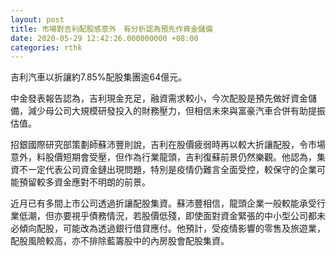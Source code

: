 ```yaml
---
layout: post
title: 市場對吉利配股感意外　有分析認為預先作資金儲備
date: 2020-05-29 12:42:26.000000000 +08:00
categories: rthk
---
```


吉利汽車以折讓約7.85%配股集團逾64億元。

中金發表報告認為，吉利現金充足，融資需求較小，今次配股是預先做好資金儲備，減少母公司大規模研發投入的財務壓力，但相信未來與富豪汽車合併有助提振估值。

招銀國際研究部策劃師蘇沛豐則說，吉利在股價疲弱時再以較大折讓配股，令市場意外，料股價短期會受壓，但作為行業龍頭，吉利復蘇前景仍然樂觀。他認為，集資不一定代表公司資金鏈出現問題，特別是疫情仍難言全面受控，較保守的企業可能預留較多資金應對不明朗的前景。

近月已有多間上市公司透過折讓配股集資。蘇沛豐相信，龍頭企業一般較能承受行業低潮，但亦要視乎債務情況，若股價低殘，即使面對資金緊張的中小型公司都未必傾向配股，可能改為透過銀行借貸應付。他預計，受疫情影響的零售及旅遊業，配股風險較高，亦不排除藍籌股中的內房股會配股集資。

